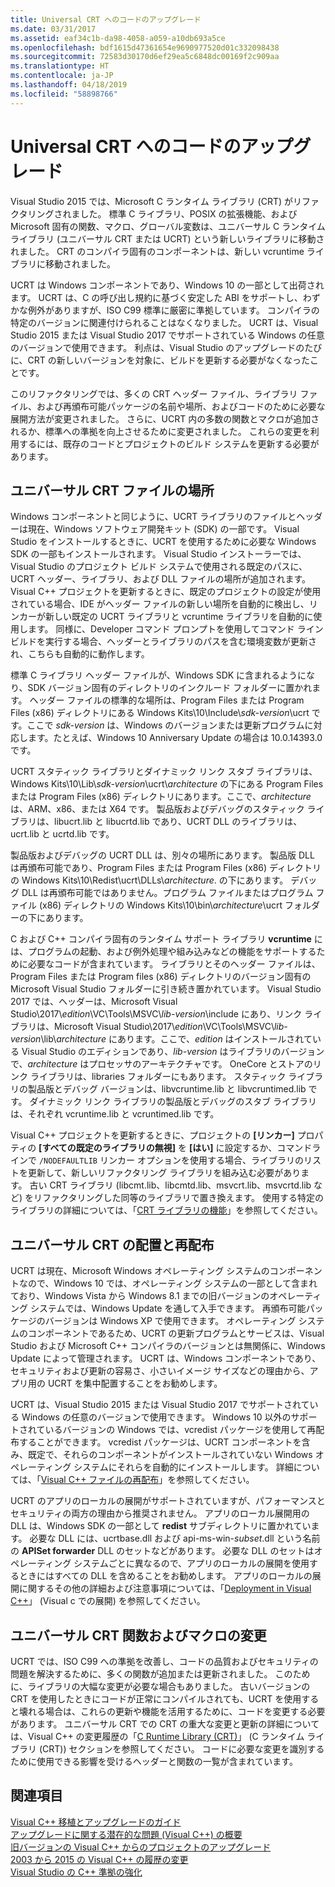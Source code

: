 ```yaml
---
title: Universal CRT へのコードのアップグレード
ms.date: 03/31/2017
ms.assetid: eaf34c1b-da98-4058-a059-a10db693a5ce
ms.openlocfilehash: bdf1615d47361654e9690977520d01c332098438
ms.sourcegitcommit: 72583d30170d6ef29ea5c6848dc00169f2c909aa
ms.translationtype: HT
ms.contentlocale: ja-JP
ms.lasthandoff: 04/18/2019
ms.locfileid: "58898766"
---
```

# <a name="upgrade-your-code-to-the-universal-crt"></a>Universal CRT へのコードのアップグレード

Visual Studio 2015 では、Microsoft C ランタイム ライブラリ (CRT) がリファクタリングされました。 標準 C ライブラリ、POSIX の拡張機能、および Microsoft 固有の関数、マクロ、グローバル変数は、ユニバーサル C ランタイム ライブラリ (ユニバーサル CRT または UCRT) という新しいライブラリに移動されました。 CRT のコンパイラ固有のコンポーネントは、新しい vcruntime ライブラリに移動されました。

UCRT は Windows コンポーネントであり、Windows 10 の一部として出荷されます。 UCRT は、C の呼び出し規約に基づく安定した ABI をサポートし、わずかな例外がありますが、ISO C99 標準に厳密に準拠しています。 コンパイラの特定のバージョンに関連付けられることはなくなりました。 UCRT は、Visual Studio 2015 または Visual Studio 2017 でサポートされている Windows の任意のバージョンで使用できます。 利点は、Visual Studio のアップグレードのたびに、CRT の新しいバージョンを対象に、ビルドを更新する必要がなくなったことです。

このリファクタリングでは、多くの CRT ヘッダー ファイル、ライブラリ ファイル、および再頒布可能パッケージの名前や場所、およびコードのために必要な展開方法が変更されました。 さらに、UCRT 内の多数の関数とマクロが追加されるか、標準への準拠を向上させるために変更されました。 これらの変更を利用するには、既存のコードとプロジェクトのビルド システムを更新する必要があります。

## <a name="where-to-find-the-universal-crt-files"></a>ユニバーサル CRT ファイルの場所

Windows コンポーネントと同じように、UCRT ライブラリのファイルとヘッダーは現在、Windows ソフトウェア開発キット (SDK) の一部です。 Visual Studio をインストールするときに、UCRT を使用するために必要な Windows SDK の一部もインストールされます。 Visual Studio インストーラーでは、Visual Studio のプロジェクト ビルド システムで使用される既定のパスに、UCRT ヘッダー、ライブラリ、および DLL ファイルの場所が追加されます。 Visual C++ プロジェクトを更新するときに、既定のプロジェクトの設定が使用されている場合、IDE がヘッダー ファイルの新しい場所を自動的に検出し、リンカーが新しい既定の UCRT ライブラリと vcruntime ライブラリを自動的に使用します。 同様に、Developer コマンド プロンプトを使用してコマンド ライン ビルドを実行する場合、ヘッダーとライブラリのパスを含む環境変数が更新され、こちらも自動的に動作します。

標準 C ライブラリ ヘッダー ファイルが、Windows SDK に含まれるようになり、SDK バージョン固有のディレクトリのインクルード フォルダーに置かれます。 ヘッダー ファイルの標準的な場所は、Program Files または Program Files (x86) ディレクトリにある Windows Kits\\10\\Include\\_sdk-version_\\ucrt です。ここで _sdk-version_ は、Windows のバージョンまたは更新プログラムに対応します。たとえば、Windows 10 Anniversary Update の場合は 10.0.14393.0 です。

UCRT スタティック ライブラリとダイナミック リンク スタブ ライブラリは、 Windows Kits\\10\\Lib\\_sdk-version_\\ucrt\\_architecture_ の下にある Program Files または Program Files (x86) ディレクトリにあります。ここで、_architecture_ は、ARM、x86、または X64 です。 製品版およびデバッグのスタティック ライブラリは、libucrt.lib と libucrtd.lib であり、UCRT DLL のライブラリは、ucrt.lib と ucrtd.lib です。

製品版およびデバッグの UCRT DLL は、別々の場所にあります。 製品版 DLL は再頒布可能であり、Program Files または Program Files (x86) ディレクトリの Windows Kits\\10\\Redist\\ucrt\\DLLs\\_architecture_\. の下にあります。 デバッグ DLL は再頒布可能ではありません。プログラム ファイルまたはプログラム ファイル (x86) ディレクトリの Windows Kits\\10\\bin\\_architecture_\\ucrt フォルダーの下にあります。

C および C++ コンパイラ固有のランタイム サポート ライブラリ **vcruntime** には、プログラムの起動、および例外処理や組み込みなどの機能をサポートするために必要なコードが含まれています。 ライブラリとそのヘッダー ファイルは、Program Files または Program files (x86) ディレクトリのバージョン固有の Microsoft Visual Studio フォルダーに引き続き置かれています。 Visual Studio 2017 では、ヘッダーは、Microsoft Visual Studio\\2017\\_edition_\\VC\\Tools\\MSVC\\_lib-version_\\include にあり、リンク ライブラリは、Microsoft Visual Studio\\2017\\_edition_\\VC\\Tools\\MSVC\\_lib-version_\\lib\\_architecture_ にあります。ここで、_edition_ はインストールされている Visual Studio のエディションであり、_lib-version_ はライブラリのバージョンで、_architecture_ はプロセッサのアーキテクチャです。 OneCore とストアのリンク ライブラリは、libraries フォルダーにもあります。 スタティック ライブラリの製品版とデバッグ バージョンは、libvcruntime.lib と libvcruntimed.lib です。 ダイナミック リンク ライブラリの製品版とデバッグのスタブ ライブラリは、それぞれ vcruntime.lib と vcruntimed.lib です。

Visual C++ プロジェクトを更新するときに、プロジェクトの **[リンカー]** プロパティの **[すべての既定のライブラリの無視]** を **[はい]** に設定するか、コマンドラインで `/NODEFAULTLIB` リンカー オプションを使用する場合、ライブラリのリストを更新して、新しいリファクタリング ライブラリを組み込む必要があります。 古い CRT ライブラリ (libcmt.lib、libcmtd.lib、msvcrt.lib、msvcrtd.lib など) をリファクタリングした同等のライブラリで置き換えます。 使用する特定のライブラリの詳細については、「[CRT ライブラリの機能](../c-runtime-library/crt-library-features.md)」を参照してください。

## <a name="deployment-and-redistribution-of-the-universal-crt"></a>ユニバーサル CRT の配置と再配布

UCRT は現在、Microsoft Windows オペレーティング システムのコンポーネントなので、Windows 10 では、オペレーティング システムの一部として含まれており、Windows Vista から Windows 8.1 までの旧バージョンのオペレーティング システムでは、Windows Update を通して入手できます。 再頒布可能パッケージのバージョンは Windows XP で使用できます。 オペレーティング システムのコンポーネントであるため、UCRT の更新プログラムとサービスは、Visual Studio および Microsoft C++ コンパイラのバージョンとは無関係に、Windows Update によって管理されます。 UCRT は、Windows コンポーネントであり、セキュリティおよび更新の容易さ、小さいイメージ サイズなどの理由から、アプリ用の UCRT を集中配置することをお勧めします。

UCRT は、Visual Studio 2015 または Visual Studio 2017 でサポートされている Windows の任意のバージョンで使用できます。 Windows 10 以外のサポートされているバージョンの Windows では、vcredist パッケージを使用して再配布することができます。 vcredist パッケージは、UCRT コンポーネントを含み、既定で、それらのコンポーネントがインストールされていない Windows オペレーティング システムにそれらを自動的にインストールします。 詳細については、「[Visual C++ ファイルの再配布](../windows/redistributing-visual-cpp-files.md)」を参照してください。

UCRT のアプリのローカルの展開がサポートされていますが、パフォーマンスとセキュリティの両方の理由から推奨されません。 アプリのローカル展開用の DLL は、Windows SDK の一部として **redist** サブディレクトリに置かれています。 必要な DLL には、ucrtbase.dll および api-ms-win-_subset_.dll という名前の **APISet forwarder** DLL のセットなどがあります。 必要な DLL のセットはオペレーティング システムごとに異なるので、アプリのローカルの展開を使用するときにはすべての DLL を含めることをお勧めします。 アプリのローカルの展開に関するその他の詳細および注意事項については、「[Deployment in Visual C++](../windows/deployment-in-visual-cpp.md)」 (Visual c での展開) を参照してください。

## <a name="changes-to-the-universal-crt-functions-and-macros"></a>ユニバーサル CRT 関数およびマクロの変更

UCRT では、ISO C99 への準拠を改善し、コードの品質およびセキュリティの問題を解決するために、多くの関数が追加または更新されました。 このために、ライブラリの大幅な変更が必要な場合もありました。 古いバージョンの CRT を使用したときにコードが正常にコンパイルされても、UCRT を使用すると壊れる場合は、これらの更新や機能を活用するために、コードを変更する必要があります。 ユニバーサル CRT での CRT の重大な変更と更新の詳細については、Visual C++ の変更履歴の「[C Runtime Library (CRT)](visual-cpp-change-history-2003-2015.md#BK_CRT)」 (C ランタイム ライブラリ (CRT)) セクションを参照してください。 コードに必要な変更を識別するために使用できる影響を受けるヘッダーと関数の一覧が含まれています。

## <a name="see-also"></a>関連項目

[Visual C++ 移植とアップグレードのガイド](visual-cpp-porting-and-upgrading-guide.md)<br/>
[アップグレードに関する潜在的な問題 (Visual C++) の概要](overview-of-potential-upgrade-issues-visual-cpp.md)<br/>
[旧バージョンの Visual C++ からのプロジェクトのアップグレード](upgrading-projects-from-earlier-versions-of-visual-cpp.md)<br/>
[2003 から 2015 の Visual C++ の履歴の変更](visual-cpp-change-history-2003-2015.md)<br/>
[Visual Studio の C++ 準拠の強化](../overview/cpp-conformance-improvements.md)
